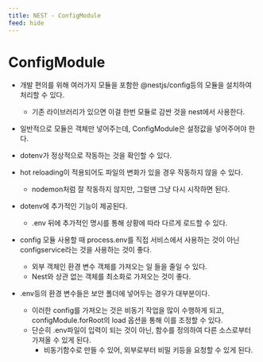 ```yaml
---
title: NEST - ConfigModule
feed: hide
---
```


# ConfigModule
- 개발 편의를 위해 여러가지 모듈을 포함한 @nestjs/config등의 모듈을 설치하여 처리할 수 있다.
	- 기존 라이브러리가 있으면 이걸 한번 모듈로 감싼 것을 nest에서 사용한다.
- 일반적으로 모듈은 객체만 넣어주는데, ConfigModule은 설정값을 넣어주어야 한다.
- dotenv가 정상적으로 작동하는 것을 확인할 수 있다.

- hot reloading이 적용되어도 파일의 변화가 있을 경우 작동하지 않을 수 있다.
	- nodemon처럼 잘 작동하지 않지만, 그럴땐 그냥 다시 시작하면 된다.

- dotenv에 추가적인 기능이 제공된다.
	- .env 뒤에 추가적인 명시를 통해 상황에 따라 다르게 로드할 수 있다.

- config 모듈 사용할 때 process.env를 직접 서비스에서 사용하는 것이 아닌 configservice라는 것을 사용하는 것이 좋다.
	- 외부 객체인 환경 변수 객체를 가져오는 일 들을 줄일 수 있다.
	- Nest와 상관 없는 객체를 최소화로 가져오는 것이 좋다.
- .env등의 환경 변수들은 보안 폴더에 넣어두는 경우가 대부분이다.
	- 이러한 config를 가져오는 것은 비동기 작업을 많이 수행하게 되고, configModule.forRoot의 load 옵션을 통해 이를 조정할 수 있다.
	- 단순히 .env파일이 입력이 되는 것이 아닌, 함수를 정의하여 다른 소스로부터 가져올 수 있게 된다.
		- 비동기함수로 만들 수 있어, 외부로부터 비밀 키등을 요청할 수 있게 된다.